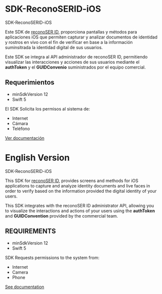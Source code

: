 # SDK-ReconoSERID-iOS
SDK-ReconoSERID-iOS

Este SDK de [reconoSER ID](https://reconoserid.com/), proporciona pantallas y métodos para aplicaciones iOS que permiten capturar y analizar documentos de identidad y rostros en vivo con el fin de verificar en base a la información suminsitrada la identidad digital de sus usuarios.

Este SDK se integra al API administrador de reconoSER ID, permitiendo visualizar las interacciones y acciones de sus usuarios mediante el **authToken** y el **GUIDConvenio** suministrados por el equipo comercial.


## **Requerimientos** ##

* minSdkVersion 12
* Swift 5

El SDK Solicita los permisos al sistema de:

* Internet
* Cámara
* Teléfono

[Ver documentación](https://github.com/ReconoSER-ID/SDK-ReconoSERID-iOS/wiki)


# English Version

SDK-ReconoSERID-iOS

This SDK for [reconoSER ID](https://reconoserid.com/), provides screens and methods for iOS applications to capture and analyze identity documents and live faces in order to verify based on the information provided the digital identity of your users.

This SDK integrates with the reconoSER ID administrator API, allowing you to visualize the interactions and actions of your users using the **authToken** and **GUIDConvention** provided by the commercial team.


## **REQUIREMENTS** ##

* minSdkVersion 12
* Swift 5

SDK Requests permissions to the system from:

* Internet
* Camera
* Phone

[See documentation](https://github.com/ReconoSER-ID/SDK-ReconoSERID-iOS/wiki)
